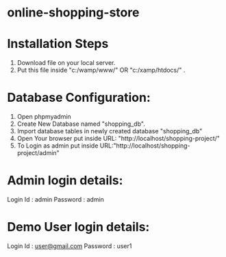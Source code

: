 # online-shopping-store

Installation Steps
================

1. Download file on your local server.
2. Put this file inside "c:/wamp/www/"  OR "c:/xamp/htdocs/" .

Database Configuration:
==================

1. Open phpmyadmin
2. Create New Database named "shopping_db".
3. Import database tables in newly created database "shopping_db" 
4. Open Your browser put inside URL: "http://localhost/shopping-project/"
5. To Login as admin put inside URL:"http://localhost/shopping-project/admin"

Admin login details:
====================
Login Id : admin
Password : admin

Demo User login details:
========================
Login Id : user@gmail.com
Password : user1



